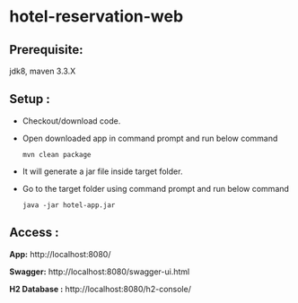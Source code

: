 # hotel-reservation-web

## Prerequisite:
jdk8, maven 3.3.X

## Setup :
* Checkout/download code.
* Open downloaded app in command prompt and run below command 

  `mvn clean package`
* It will generate a jar file inside target folder.
* Go to the target folder using command prompt and run below command

  `java -jar hotel-app.jar`

## Access :

**App:**
http://localhost:8080/

**Swagger:**
http://localhost:8080/swagger-ui.html

**H2 Database :**
http://localhost:8080/h2-console/
